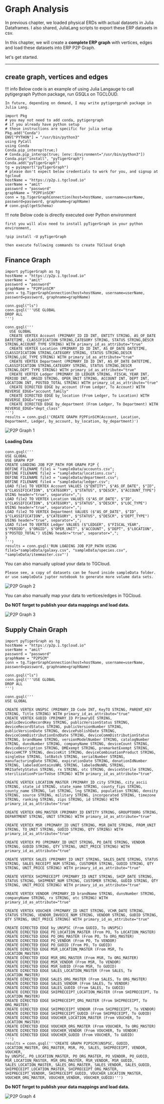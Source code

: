 # Graph Analysis

In previous chapter, we loaded physical ERDs with actual datasets in Julia Dataframes.
I also shared, JuliaLang scripts to export these ERP datasets in csv.

In this chapter, we will create a **complete ERP graph** with vertices, edges and load these datasets into ERP P2P Graph.

let's get started.

---

## create graph, vertices and edges

!!! info
    Below code is an example of using Julia Langauge to call pytigergraph Python package, run GSQLs on TGCLOUD.

    In future, depending on demand, I may write pytigergprah package in Julia Lang.

```@example
import Pkg
# you may not need to add conda, pytigergraph
# if you already have python setup
# these instructions are specific for julia setup
Pkg.add("Conda")
ENV["PYTHON"] = "/usr/bin/python3"
using PyCall
using Conda
Conda.pip_interop(true;)
# Conda.pip_interop(true; [env::Environment="/usr/bin/python3"])
Conda.pip("install", "pyTigerGraph")
Conda.add("pyTigerGraph")
tg = pyimport("pyTigerGraph")
# please don't expect below credentials to work for you, and signup at tgcloud
hostName = "https://p2p.i.tgcloud.io"
userName = "amit"
password = "password"
graphName = "P2PFinSCM"
conn = tg.TigerGraphConnection(host=hostName, username=userName, password=password, graphname=graphName)
# conn.gsql(getSchema)
```

!!! note
    Below code is directly executed over Python environment
    
    first you will also need to install pyTigerGraph in your python environment,

    !pip install -U pyTigerGraph
    
    then execute following commands to create TGCloud Graph

## Finance Graph

```@python
import pyTigerGraph as tg
hostName = "https://p2p.i.tgcloud.io"
userName = "amit"
password = "password"
graphName = "P2PFinSCM"
conn = tg.TigerGraphConnection(host=hostName, username=userName, password=password, graphname=graphName)

conn.gsql("ls")
conn.gsql('''USE GLOBAL
DROP ALL
''')

conn.gsql('''
  USE GLOBAL
  CREATE VERTEX Account (PRIMARY_ID ID INT, ENTITY STRING, AS_OF_DATE DATETIME, CLASSIFICATION STRING,CATEGORY STRING, STATUS STRING,DESCR STRING,ACCOUNT_TYPE STRING) WITH primary_id_as_attribute="true"
  CREATE VERTEX Location (PRIMARY_ID ID INT, AS_OF_DATE DATETIME, CLASSIFICATION STRING,CATEGORY STRING, STATUS STRING,DESCR STRING,LOC_TYPE STRING) WITH primary_id_as_attribute="true"
  CREATE VERTEX Department (PRIMARY_ID ID INT, AS_OF_DATE DATETIME, CLASSIFICATION STRING,CATEGORY STRING, STATUS STRING,DESCR STRING,DEPT_TYPE STRING) WITH primary_id_as_attribute="true"
  CREATE VERTEX Ledger (PRIMARY_ID LEDGER STRING, FISCAL_YEAR INT, PERIOD INT, ORGID STRING, OPER_UNIT STRING, ACCOUNT INT, DEPT INT, LOCATION INT, POSTED_TOTAL STRING) WITH primary_id_as_attribute="true"
  CREATE DIRECTED EDGE by_account (From Ledger, To Account) WITH REVERSE_EDGE="account_family"
  CREATE DIRECTED EDGE by_location (From Ledger, To Location) WITH REVERSE_EDGE="region"
  CREATE DIRECTED EDGE by_department (From Ledger, To Department) WITH REVERSE_EDGE="dept_class"
''')
results = conn.gsql('CREATE GRAPH P2PFinSCM(Account, Location, Department, Ledger, by_account, by_location, by_department)')
```

![P2P Graph 1](https://github.com/AmitXShukla/P2P.ai/blob/main/docs/assets/images/graphp2p1.png?raw=true)
    
#### Loading Data

```example
conn.gsql('''
USE GLOBAL
USE GRAPH P2P
CREATE LOADING JOB P2P_PATH FOR GRAPH P2P {
DEFINE FILENAME file1 = "sampleData/accounts.csv";
DEFINE FILENAME file2 = "sampleData/locations.csv";
DEFINE FILENAME file3 = "sampleData/department.csv";
DEFINE FILENAME file4 = "sampleData/ledger.csv";
LOAD file1 TO VERTEX Account VALUES ($"ENTITY", $"AS_OF_DATE", $"ID", $"CLASSIFICATION", $"CATEGORY", $"STATUS", $"DESCR", $"ACCOUNT_TYPE") USING header="true", separator=",";
LOAD file2 TO VERTEX Location VALUES ($"AS_OF_DATE", $"ID", $"CLASSIFICATION", $"CATEGORY", $"STATUS", $"DESCR", $"LOC_TYPE") USING header="true", separator=",";
LOAD file2 TO VERTEX Department VALUES ($"AS_OF_DATE", $"ID", $"CLASSIFICATION", $"CATEGORY", $"STATUS", $"DESCR", $"DEPT_TYPE") USING header="true", separator=",";
LOAD file4 TO VERTEX Ledger VALUES ($"LEDGER", $"FISCAL_YEAR", $"PERIOD", $"ORGID", $"OPER_UNIT", $"ACCOUNT", $"DEPT", $"LOCATION", $"POSTED_TOTAL") USING header="true", separator=",";
}
''')
results = conn.gsql('RUN LOADING JOB P2P_PATH USING file1="sampleData/galaxy.csv", "sampleData/species.csv", "sampleData/itemmaster.csv"')
```

You can also manually upload your data to TGCloud.

    Please see, a copy of datasets can be found inside sampleData folder. or use sampleData jupter notebook to generate more volume data sets.

![P2P Graph 2](https://github.com/AmitXShukla/P2P.ai/blob/main/docs/assets/images/graphp2p2.png?raw=true)

You can also manually map your data to vertices/edges in TGCloud.

**Do NOT forget to publish your data mappings and load data.**

![P2P Graph 3](https://github.com/AmitXShukla/P2P.ai/blob/main/docs/assets/images/graphp2p3.png?raw=true)

## Supply Chain Graph

```@python
import pyTigerGraph as tg
hostName = "https://p2p.i.tgcloud.io"
userName = "amit"
password = "password"
graphName = "P2PSCM"
conn = tg.TigerGraphConnection(host=hostName, username=userName, password=password, graphname=graphName)

conn.gsql("ls")
conn.gsql('''USE GLOBAL
DROP ALL
''')

conn.gsql('''
USE GLOBAL

CREATE VERTEX UNSPSC (PRIMARY_ID Code INT, KeyTO STRING, PARENT_KEY STRING, Title STRING) WITH primary_id_as_attribute="true"
CREATE VERTEX GUDID (PRIMARY_ID PrimaryDI STRING, publicDeviceRecordKey STRING, publicVersionStatus STRING, deviceRecordStatus STRING, publicVersionNumber STRING, publicVersionDate STRING, devicePublishDate STRING, deviceCommDistributionEndDate STRING, deviceCommDistributionStatus STRING, brandName STRING, versionModelNumber STRING, catalogNumber STRING, dunsNumber STRING, companyName STRING, deviceCount STRING, deviceDescription STRING, DMExempt STRING, premarketExempt STRING, deviceHCTP STRING, deviceKit STRING, deviceCombinationProduct STRING, singleUse STRING, lotBatch STRING, serialNumber STRING, manufacturingDate STRING, expirationDate STRING, donationIdNumber STRING, labeledContainsNRL STRING, labeledNoNRL STRING, MRISafetyStatus STRING, rx STRING, otc STRING, deviceSterile STRING, sterilizationPriorToUse STRING) WITH primary_id_as_attribute="true"

CREATE VERTEX LOCATION_MASTER (PRIMARY_ID city STRING, city_ascii STRING, state_id STRING, state_name STRING, county_fips STRING, county_name STRING, lat STRING, lng STRING, population STRING, density STRING, source STRING, military STRING, incorporated STRING, timezone STRING, ranking STRING, zips STRING, id STRING) WITH primary_id_as_attribute="true"

CREATE VERTEX ORG_MASTER (PRIMARY_ID ENTITY STRING, GROUPTOORG STRING, DEPARTMENT STRING, UNIT STRING) WITH primary_id_as_attribute="true"

CREATE VERTEX MSR (PRIMARY_ID UNIT STRING, MSR_DATE STRING, FROM_UNIT STRING, TO_UNIT STRING, GUDID STRING, QTY STRING) WITH primary_id_as_attribute="true"

CREATE VERTEX PO (PRIMARY_ID UNIT STRING, PO_DATE STRING, VENDOR STRING, GUDID STRING, QTY STRING, UNIT_PRICE STRING) WITH primary_id_as_attribute="true"

CREATE VERTEX SALES (PRIMARY_ID UNIT STRING, SALES_DATE STRING, STATUS STRING, SALES_RECEIPT_NUM STRING, CUSTOMER STRING, GUDID STRING, QTY STRING, UNIT_PRICE STRING) WITH primary_id_as_attribute="true"

CREATE VERTEX SHIPRECEIPT (PRIMARY_ID UNIT STRING, SHIP_DATE STRING, STATUS STRING, SHIPMENT_NUM STRING, CUSTOMER STRING, GUDID STRING, QTY STRING, UNIT_PRICE STRING) WITH primary_id_as_attribute="true"

CREATE VERTEX VENDOR (PRIMARY_ID brandName STRING, dunsNumber STRING, companyName STRING, rx STRING, otc STRING) WITH primary_id_as_attribute="true"

CREATE VERTEX VOUCHER (PRIMARY_ID UNIT STRING, VCHR_DATE STRING, STATUS STRING, VENDOR_INVOICE_NUM STRING, VENDOR STRING, GUDID STRING, QTY STRING, UNIT_PRICE STRING) WITH primary_id_as_attribute="true"

CREATE DIRECTED EDGE by_UNSPSC (From GUDID, To UNSPSC)
CREATE DIRECTED EDGE PO_LOCATION_MASTER (From PO, To LOCATION_MASTER)
CREATE DIRECTED EDGE PO_ORG_MASTER (From PO, To ORG_MASTER)
CREATE DIRECTED EDGE PO_VENDOR (From PO, To VENDOR)
CREATE DIRECTED EDGE PO_GUDID (From PO, To GUDID)
CREATE DIRECTED EDGE MSR_LOCATION_MASTER (From MSR, To LOCATION_MASTER)
CREATE DIRECTED EDGE MSR_ORG_MASTER (From MSR, To ORG_MASTER)
CREATE DIRECTED EDGE MSR_VENDOR (From MSR, To VENDOR)
CREATE DIRECTED EDGE MSR_GUDID (From MSR, To GUDID)
CREATE DIRECTED EDGE SALES_LOCATION_MASTER (From SALES, To LOCATION_MASTER)
CREATE DIRECTED EDGE SALES_ORG_MASTER (From SALES, To ORG_MASTER)
CREATE DIRECTED EDGE SALES_VENDOR (From SALES, To VENDOR)
CREATE DIRECTED EDGE SALES_GUDID (From SALES, To GUDID)
CREATE DIRECTED EDGE SHIPRECEIPT_LOCATION_MASTER (From SHIPRECEIPT, To LOCATION_MASTER)
CREATE DIRECTED EDGE SHIPRECEIPT_ORG_MASTER (From SHIPRECEIPT, To ORG_MASTER)
CREATE DIRECTED EDGE SHIPRECEIPT_VENDOR (From SHIPRECEIPT, To VENDOR)
CREATE DIRECTED EDGE SHIPRECEIPT_GUDID (From SHIPRECEIPT, To GUDID)
CREATE DIRECTED EDGE VOUCHER_LOCATION_MASTER (From VOUCHER, To LOCATION_MASTER)
CREATE DIRECTED EDGE VOUCHER_ORG_MASTER (From VOUCHER, To ORG_MASTER)
CREATE DIRECTED EDGE VOUCHER_VENDOR (From VOUCHER, To VENDOR)
CREATE DIRECTED EDGE VOUCHER_GUDID (From VOUCHER, To GUDID)
''')
results = conn.gsql('''CREATE GRAPH P2PSCM(UNSPSC, GUDID, LOCATION_MASTER, ORG_MASTER, MSR, PO, SALES, SHIPRECEIPT, VENDOR, VOUCHER, 
by_UNSPSC, PO_LOCATION_MASTER, PO_ORG_MASTER, PO_VENDOR, PO_GUDID, MSR_LOCATION_MASTER, MSR_ORG_MASTER, MSR_VENDOR, MSR_GUDID, SALES_LOCATION_MASTER, SALES_ORG_MASTER, SALES_VENDOR, SALES_GUDID, SHIPRECEIPT_LOCATION_MASTER, SHIPRECEIPT_ORG_MASTER, SHIPRECEIPT_VENDOR, SHIPRECEIPT_GUDID, VOUCHER_LOCATION_MASTER, VOUCHER_ORG_MASTER, VOUCHER_VENDOR, VOUCHER_GUDID)''')
```

**Do NOT forget to publish your data mappings and load data.**

![P2P Graph 4](https://github.com/AmitXShukla/P2P.ai/blob/main/docs/assets/images/graphp2p4.png?raw=true)
